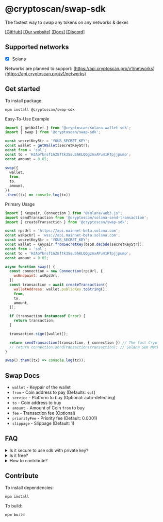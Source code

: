 # @cryptoscan/swap-sdk

The fastest way to swap any tokens on any networks & dexes

[[GitHub]](https://github.com/cryptoscan-pro/swap-sdk)
[[Our website]](https://cryptoscan.pro/)
[[Docs]](https://cryptoscan.pro/docs/swap-sdk)
[[Discord]](https://discord.gg/ktewAs67fE)

## Supported networks

- [x] Solana

Networks are planned to support: [https://api.cryptoscan.pro/v1/networks](https://api.cryptoscan.pro/v1/networks)

## Get started

To install package:

```bash
npm install @cryptoscan/swap-sdk
```

Easy-To-Use Example

```javascript
import { getWallet } from '@cryptoscan/solana-wallet-sdk';
import { swap } from '@cryptoscan/swap-sdk';

const secretKeyStr = 'YOUR_SECRET_KEY';
const wallet = getWallet(secretKeyStr);
const from = 'sol';
const to = 'HJAoYbnsf16Z8ftk3SsuShKLQQgzmxAPu41RTpjjpump';
const amount = 0.05;

swap({
  wallet,
  from,
  to,
  amount,
})
.then((tx) => console.log(tx))
```

Primary Usage

```javascript
import { Keypair, Connection } from "@solana/web3.js";
import sendTransaction from '@cryptoscan/solana-send-transaction';
import { createTransaction } from '@cryptoscan/swap-sdk';

const rpcUrl = 'https://api.mainnet-beta.solana.com';
const wsRpcUrl = 'wss://api.mainnet-beta.solana.com';
const secretKeyStr = 'YOUR_SECRET_KEY';
const wallet = Keypair.fromSecretKey(bs58.decode(secretKeyStr));
const from = 'sol';
const to = 'HJAoYbnsf16Z8ftk3SsuShKLQQgzmxAPu41RTpjjpump';
const amount = 0.05;

async function swap() {
  const connection = new Connection(rpcUrl, {
    wsEndpoint: wsRpcUrl,
  })
  const transaction = await createTransaction({
    walletAddress: wallet.publicKey.toString(),
    from,
    to,
    amount,
  });

  if (transaction instanceof Error) {
    return transaction;
  }

  transaction.sign([wallet]);

  return sendTransaction(transaction, { connection }) // The fast Cryptoscan method
  // return connection.sendTransaction(transaction); // Solana SDK Method
}

swap().then((tx) => console.log(tx));
```

## Swap Docs

- `wallet` - Keypair of the wallet
- `from` - Coin address to pay (Defaults: `sol`)
- `service` - Platform to buy (Optional: auto-detecting)
- `to` - Coin address to buy
- `amount` - Amount of Coin `from` to buy
- `fee` - Transaction fee (Optional)
- `priorityFee` - Priority fee (Default: 0.0001)
- `slippage` - Slippage (Default: 1)

## FAQ

<details>
  <summary>Is it secure to use sdk with private key?</summary>

  Yes. You don't share private key through api request.
  You sign transaction with private key locally only.
</details>
<details>
  <summary>Is it free?</summary>

  We charge a 0.39% fee on each successful transaction instruction. 
  If you want to decrease fee - please contact us in [discord](https://discord.gg/ktewAs67fE) or [telegram](https://t.me/daniil_jave)
  We can increase fee down to 0.1% if you will contribute us.
</details>
<details>
  <summary>How to contribute?</summary>

  You can create pull requests or make a project based on our packages. 
  You have chance to get some supply for a work and get fee reduced for the api.
</details>

## Contribute

To install dependencies:

```bash
npm install
```

To build:

```bash
npm build
```
